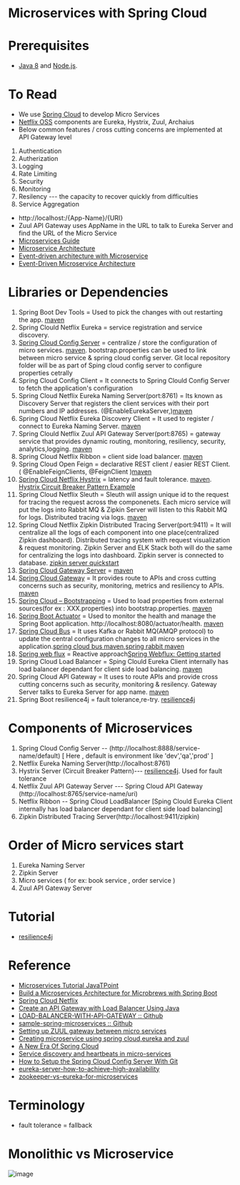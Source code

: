 # Microservices with Spring Cloud
# Prerequisites
* [Java 8](http://www.oracle.com/technetwork/java/javase/downloads/jdk8-downloads-2133151.html) and [Node.js](https://nodejs.org/).
# To Read
* We use [Spring Cloud](https://spring.io/projects/spring-cloud) to develop Micro Services
* [Netflix OSS](https://netflix.github.io/) components are Eureka, Hystrix, Zuul, Archaius
* Below common features / cross cutting concerns are implemented at API Gateway level
1. Authentication
2. Autherization
3. Logging
4. Rate Limiting
5. Security
6. Monitoring
7. Resilency --- the capacity to recover quickly from difficulties
8. Service Aggregation
* http://localhost:<port>/{App-Name}/{URI}
* Zuul API Gateway uses AppName in the URL to talk to Eureka Server and find the URL of the Micro Service
* [Microservices Guide](https://martinfowler.com/microservices/)
* [Microservice Architecture](https://microservices.io/patterns/microservices.html)
* [Event-driven architecture with Microservice](https://microservices.io/patterns/data/event-driven-architecture.html)
* [Event-Driven Microservice Architecture](https://medium.com/trendyol-tech/event-driven-microservice-architecture-91f80ceaa21e)
  
# Libraries or Dependencies
  1. Spring Boot Dev Tools = Used to pick the changes with out restarting the app. [maven](https://mvnrepository.com/artifact/org.springframework.boot/spring-boot-devtools)
  2. Spring Clould Netflix Eureka = service registration and service discovery. 
  3. [Spring Cloud Config Server](https://cloud.spring.io/spring-cloud-config/reference/html/#_quick_start) = centralize / store the configuration of micro services. [maven](https://mvnrepository.com/artifact/org.springframework.cloud/spring-cloud-config-server). bootstrap.properties can be used to link between micro service & spring cloud config server. Git local repository folder will be as part of Sping cloud config server to configure properties cetrally
  4. Spring Cloud Config Client = It connects to Spring Clould Config Server to fetch the application's configuration
  5. Spring Cloud Netflix Eureka Naming Server(port:8761) = Its known as Discovery Server that registers the client services with their port numbers and IP addresses. (@EnableEurekaServer,)[maven](https://mvnrepository.com/artifact/org.springframework.cloud/spring-cloud-starter-netflix-eureka-server)
  6. Spring Cloud Netflix Eureka Discovery Client = It used to register / connect to Eureka Naming Server. [maven](https://mvnrepository.com/artifact/org.springframework.cloud/spring-cloud-starter-netflix-eureka-client)
  7. Spring Clould Netflix Zuul API Gateway Server(port:8765) = gateway service that provides dynamic routing, monitoring, resiliency, security, analytics,logging. [maven](https://mvnrepository.com/artifact/org.springframework.cloud/spring-cloud-starter-netflix-zuul)
  8. Spring Cloud Netflix Ribbon = client side load balancer. [maven](https://mvnrepository.com/artifact/org.springframework.cloud/spring-cloud-starter-netflix-ribbon)
  9. Spring Cloud Open Feign = declarative REST client / easier REST Client. ( @EnableFeignClients, @FeignClient )[maven](https://mvnrepository.com/artifact/org.springframework.cloud/spring-cloud-starter-openfeign)
  10. [Spring Cloud Netflix Hystrix](https://www.baeldung.com/spring-cloud-netflix-hystrix) = latency and fault tolerance. [maven](https://mvnrepository.com/artifact/org.springframework.cloud/spring-cloud-starter-netflix-hystrix). [Hystrix Circuit Breaker Pattern Example](https://howtodoinjava.com/spring-cloud/spring-hystrix-circuit-breaker-tutorial/#what-is-circuit-breaker)
  11. Spring Cloud Netflix Sleuth = Sleuth will assign unique id to the request for tracing the request across the componenets. Each micro service will put the logs into Rabbit MQ & Zipkin Server will listen to this Rabbit MQ for logs. Distributed tracing via logs. [maven](https://mvnrepository.com/artifact/org.springframework.cloud/spring-cloud-sleuth-zipkin)
  12. Spring Cloud Netflix Zipkin Distributed Tracing Server(port:9411) = It will centralize all the logs of each component into one place(centralized Zipkin dashboard). Distributed tracing system with request visualization & request monitoring. Zipkin Server and ELK Stack both will do the same for centralizing the logs into dashboard. Zipkin server is connected to database. [zipkin server quickstart](https://zipkin.io/pages/quickstart)
  13. [Spring Cloud Gateway Server](https://spring.io/projects/spring-cloud-gateway) = [maven](https://mvnrepository.com/artifact/org.springframework.cloud/spring-cloud-gateway-server)
  14. [Spring Cloud Gateway](https://cloud.spring.io/spring-cloud-gateway/reference/html/) = It provides route to APIs and cross cutting concerns such as security,  monitoring, metrics and resiliency to APIs. [maven](https://mvnrepository.com/artifact/org.springframework.cloud/spring-cloud-starter-gateway)
  15. [Spring Cloud – Bootstrapping](https://www.baeldung.com/spring-cloud-bootstrapping) = Used to load properties from external sources(for ex : XXX.properties) into bootstrap.properties. [maven](https://mvnrepository.com/artifact/org.springframework.cloud/spring-cloud-starter-bootstrap)
  16. [Spring Boot Actuator](https://www.javatpoint.com/spring-boot-actuator) =  Used to monitor the health and manage the Spring Boot application. http://localhost:8080/actuator/health. [maven](https://mvnrepository.com/artifact/org.springframework.boot/spring-boot-actuator)
  17. [Spring Cloud Bus](https://cloud.spring.io/spring-cloud-bus/reference/html/) = It uses Kafka or Rabbit MQ(AMQP protocol) to update the central configuration changes to all micro services in the application.[spring cloud bus maven](https://mvnrepository.com/artifact/org.springframework.cloud/spring-cloud-starter-bus-amqp),[spring rabbit maven](https://mvnrepository.com/artifact/org.springframework.amqp/spring-rabbit)
  18. [Spring web flux](https://docs.spring.io/spring-framework/docs/current/reference/html/web-reactive.html#webflux) = Reactive approach[Spring Webflux: Getting started](https://dzone.com/articles/spring-webflux-getting-started)
  19. Spring Cloud Load Balancer = Sping Clould Eureka Client internally has load balancer dependant for client side load balancing. [maven](https://mvnrepository.com/artifact/org.springframework.cloud/spring-cloud-starter-netflix-eureka-client)
  20. Spring Cloud API Gateway = It uses to route APIs and provide cross cutting concerns such as security, monitoring & resilency. Gateway Server talks to Eureka Server for app name. [maven](https://mvnrepository.com/artifact/org.springframework.cloud/spring-cloud-starter-gateway)
  21. Spring Boot resilience4j = fault tolerance,re-try. [resilience4j](https://resilience4j.readme.io/docs/getting-started-3)
# Components of Microservices 
1. Spring Cloud Config Server -- (http://localhost:8888/service-name/default)  [ Here , default is environment like 'dev','qa','prod' ]
2. Netflix Eureka Naming Server(http://localhost:8761)
3. Hystrix Server (Circuit Breaker Pattern)--- [resilience4j](https://resilience4j.readme.io/docs/getting-started-3). Used for fault tolerance
4. Netflix Zuul API Gateway Server --- Spring Cloud API Gateway (http://localhost:8765/service-name/uri)
5. Netflix Ribbon -- Spring Cloud LoadBalancer [Sping Clould Eureka Client internally has load balancer dependant for client side load balancing]
6. Zipkin Distributed Tracing Server(http://localhost:9411/zipkin)
# Order of Micro services start
1. Eureka Naming Server
2. Zipkin Server
3. Micro services ( for ex: book service , order service ) 
4. Zuul API Gateway Server

# Tutorial
* [resilience4j](https://resilience4j.readme.io/docs/getting-started)  
# Reference
* [Microservices Tutorial JavaTPoint](https://www.javatpoint.com/microservices)
* [Build a Microservices Architecture for Microbrews with Spring Boot](https://developer.okta.com/blog/2017/06/15/build-microservices-architecture-spring-boot)
* [Spring Cloud Netflix](https://cloud.spring.io/spring-cloud-netflix/2.0.x/single/spring-cloud-netflix.html)
* [Create an API Gateway with Load Balancer Using Java](https://dzone.com/articles/create-an-api-gateway-with-load-balancer-in-java)
* [LOAD-BALANCER-WITH-API-GATEWAY :: Github](https://github.com/VishnuViswam/LOAD-BALANCER-WITH-API-GATEWAY)
* [sample-spring-microservices :: Github](https://github.com/piomin/sample-spring-microservices)
* [Setting up ZUUL gateway between micro services](https://stackoverflow.com/questions/64427773/setting-up-zuul-gateway-between-micro-services)
* [Creating microservice using spring cloud,eureka and zuul](https://piotrminkowski.wordpress.com/2017/02/05/part-1-creating-microservice-using-spring-cloud-eureka-and-zuul/)
* [A New Era Of Spring Cloud](https://dzone.com/articles/a-new-era-of-spring-cloud)
* [Service discovery and heartbeats in micro-services](https://www.youtube.com/watch?v=lWE_UIbm8NA&list=RDCMUCRPMAqdtSgd0Ipeef7iFsKw&index=26)
* [How to Setup the Spring Cloud Config Server With Git](https://dzone.com/articles/how-to-setup-the-spring-cloud-configuration-server-with-git)
* [eureka-server-how-to-achieve-high-availability](https://stackoverflow.com/questions/38549902/eureka-server-how-to-achieve-high-availability)
* [zookeeper-vs-eureka-for-microservices](https://stackoverflow.com/questions/48635782/what-is-the-role-of-zookeeper-vs-eureka-for-microservices)
# Terminology
* fault tolerance = fallback
# Monolithic vs Microservice
![image](https://user-images.githubusercontent.com/7721150/144594924-f512b8e3-0c1c-4a1f-b5ff-b6361ed657f9.png)



